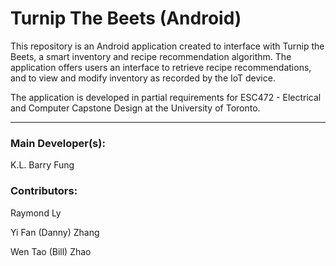 # Turnip The Beets (Android)

 This repository is an Android application created to interface with Turnip the Beets, a smart inventory and recipe recommendation algorithm.
 The application offers users an interface to retrieve recipe recommendations, and to view and modify inventory as recorded by the IoT device.
 
 The application is developed in partial requirements for ESC472 - Electrical and Computer Capstone Design at the University of Toronto.
 
 ---
### Main Developer(s):
 K.L. Barry Fung
 
### Contributors:
Raymond Ly

Yi Fan (Danny) Zhang

Wen Tao (Bill) Zhao
